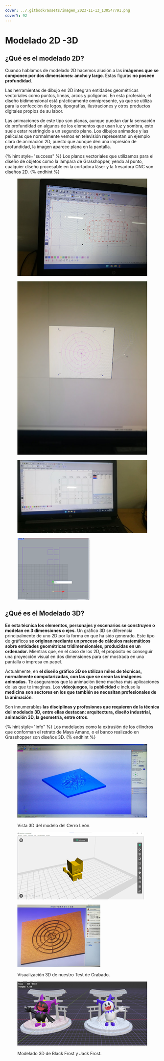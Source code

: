 ```yaml
---
cover: ../.gitbook/assets/imagen_2023-11-13_130547791.png
coverY: 92
---
```


# Modelado 2D -3D

## **¿Qué es el modelado 2D?**

Cuando hablamos de modelado 2D hacemos alusión a las **imágenes que se componen por dos dimensiones: ancho y largo**. Estas figuras **no poseen profundidad**.

Las herramientas de dibujo en 2D integran entidades geométricas vectoriales como puntos, líneas, arcos y polígonos. En esta profesión, el diseño bidimensional está prácticamente omnipresente, ya que se utiliza para la confección de logos, tipografías, ilustraciones y otros productos digitales propios de su labor.

Las animaciones de este tipo son planas, aunque puedan dar la sensación de profundidad en algunos de los elementos que usan luz y sombra, esto suele estar restringido a un segundo plano. Los dibujos animados y las películas que normalmente vemos en televisión representan un ejemplo claro de animación 2D, puesto que aunque den una impresión de profundidad, la imagen aparece plana en la pantalla.

{% hint style="success" %}
Los planos vectoriales que utilizamos para el diseño de objetos como la lámpara de Grasshopper, yendo al punto, cualquier diseño procesable en la cortadora láser y la fresadora CNC son diseños 2D.
{% endhint %}

<div>

<figure><img src="../.gitbook/assets/imagen_2023-11-13_132114124.png" alt=""><figcaption></figcaption></figure>

 

<figure><img src="../.gitbook/assets/imagen_2023-11-13_132657417.png" alt=""><figcaption></figcaption></figure>

 

<figure><img src="../.gitbook/assets/imagen_2023-11-13_132733529.png" alt=""><figcaption></figcaption></figure>

 

<figure><img src="../.gitbook/assets/imagen_2023-11-13_132913978.png" alt=""><figcaption></figcaption></figure>

</div>

## &#x20;¿Qué es el M**odelado 3D?**

**En esta técnica los elementos, personajes y escenarios se construyen o modelan en 3 dimensiones o ejes.** Un gráfico 3D se diferencia principalmente de uno 2D por la forma en que ha sido generado. Este tipo de gráficos **se originan mediante un proceso de cálculos matemáticos sobre entidades geométricas tridimensionales, producidas en un ordenador.** Mientras que, en el caso de los 2D, el propósito es conseguir una proyección visual en dos dimensiones para ser mostrada en una pantalla o impresa en papel.

Actualmente, en **el diseño gráfico 3D se utilizan miles de técnicas, normalmente computarizadas, con las que se crean las imágenes animadas.** Te aseguramos que la animación tiene muchas más aplicaciones de las que te imaginas. Los **videojuegos**, la **publicidad** e incluso la **medicina** **son sectores en los que también se necesitan profesionales de la animación**.&#x20;

Son innumerables **las disciplinas y profesiones que requieren de la técnica del modelado 3D, entre ellas destacan: arquitectura, diseño industrial, animación 3D, la geometría, entre otros**.

{% hint style="info" %}
Los modelados como la extrusión de los cilindros que conforman el retrato de Maya Amano, o el banco realizado en Grasshopper son diseños 3D.
{% endhint %}

<div>

<figure><img src="../.gitbook/assets/imagen_2023-11-13_131654333 (1).png" alt=""><figcaption><p>Vista 3D del modelo del Cerro León.</p></figcaption></figure>

 

<figure><img src="../.gitbook/assets/imagen_2023-11-13_132548622.png" alt=""><figcaption></figcaption></figure>

</div>

<figure><img src="../.gitbook/assets/imagen_2023-11-13_131824095.png" alt=""><figcaption><p>Visualización 3D de nuestro Test de Grabado.</p></figcaption></figure>

<figure><img src="../.gitbook/assets/imagen_2023-11-13_131802418.png" alt=""><figcaption><p>Modelado 3D de Black Frost y Jack Frost.</p></figcaption></figure>

